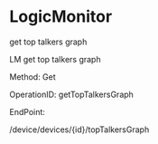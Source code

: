 #     LogicMonitor


get top talkers graph

LM get top talkers graph

Method: Get

OperationID: getTopTalkersGraph

EndPoint:

/device/devices/{id}/topTalkersGraph
